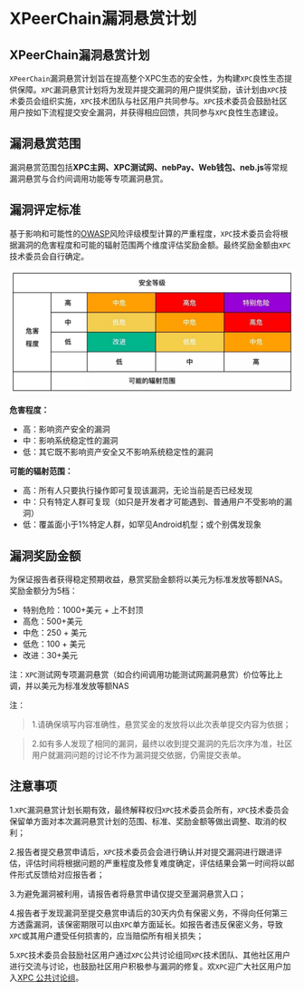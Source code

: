 # XPeerChain漏洞悬赏计划
## XPeerChain漏洞悬赏计划
`XPeerChain`漏洞悬赏计划旨在提高整个XPC生态的安全性，为构建`XPC`良性生态提供保障。`XPC`漏洞悬赏计划将为发现并提交漏洞的用户提供奖励，该计划由`XPC`技术委员会组织实施，`XPC`技术团队与社区用户共同参与。`XPC`技术委员会鼓励社区用户按如下流程提交安全漏洞，并获得相应回馈，共同参与`XPC`良性生态建设。

## 漏洞悬赏范围
漏洞悬赏范围包括**XPC主网、XPC测试网、nebPay、Web钱包、neb.js**等常规漏洞悬赏与合约间调用功能等专项漏洞悬赏。

## 漏洞评定标准
基于影响和可能性的[OWASP](https://www.owasp.org/index.php/OWASP_Risk_Rating_Methodology)风险评级模型计算的严重程度，`XPC`技术委员会将根据漏洞的危害程度和可能的辐射范围两个维度评估奖励金额。最终奖励金额由`XPC`技术委员会自行确定。

![](res/safety-level.png)

**危害程度：**
- 高：影响资产安全的漏洞
- 中：影响系统稳定性的漏洞
- 低：其它既不影响资产安全又不影响系统稳定性的漏洞

**可能的辐射范围：**
- 高：所有人只要执行操作即可复现该漏洞，无论当前是否已经发现
- 中：只有特定人群可复现（如只是开发者才可能遇到、普通用户不受影响的漏洞）
- 低：覆盖面小于1%特定人群，如罕见Android机型；或个别偶发现象

## 漏洞奖励金额
为保证报告者获得稳定预期收益，悬赏奖励金额将以美元为标准发放等额NAS。
奖励金额分为5档：
- 特别危险：1000+美元 +  上不封顶
- 高危：500+美元 
- 中危：250 + 美元
- 低危：100 + 美元
- 改进：30+美元 

注：`XPC`测试网专项漏洞悬赏（如合约间调用功能测试网漏洞悬赏）价位等比上调，并以美元为标准发放等额NAS

注：
> 1.请确保填写内容准确性，悬赏奖金的发放将以此次表单提交内容为依据；

> 2.如有多人发现了相同的漏洞，最终以收到提交漏洞的先后次序为准，社区用户就漏洞问题的讨论不作为漏洞提交依据，仍需提交表单。

## 注意事项
1.`XPC`漏洞悬赏计划长期有效，最终解释权归`XPC`技术委员会所有，`XPC`技术委员会保留单方面对本次漏洞悬赏计划的范围、标准、奖励金额等做出调整、取消的权利；

2.报告者提交悬赏申请后，`XPC`技术委员会会进行确认并对提交漏洞进行跟进评估，评估时间将根据问题的严重程度及修复难度确定，评估结果会第一时间将以邮件形式反馈给对应报告者；

3.为避免漏洞被利用，请报告者将悬赏申请仅提交至漏洞悬赏入口；

4.报告者于发现漏洞至提交悬赏申请后的30天内负有保密义务，不得向任何第三方透露漏洞，该保密期限可以由`XPC`单方面延长。如报告者违反保密义务，导致`XPC`或其用户遭受任何损害的，应当赔偿所有相关损失；

5.`XPC`技术委员会鼓励社区用户通过`XPC`公共讨论组同`XPC`技术团队、其他社区用户进行交流与讨论，也鼓励社区用户积极参与漏洞的修复。欢`XPC`迎广大社区用户加入[XPC 公共讨论组](https://lists.nebulas.io/cgi-bin/mailman/listinfo)。
